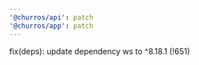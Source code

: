 ```yaml
---
'@churros/api': patch
'@churros/app': patch
---
```


fix(deps): update dependency ws to ^8.18.1 (!651)
